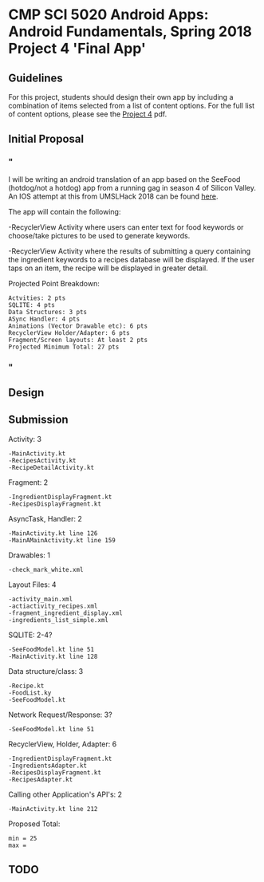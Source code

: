 # CMP SCI 5020 Android Apps: Android Fundamentals, Spring 2018 Project 4 'Final App'

## Guidelines

For this project, students should design their own app by including a combination of items selected from a list of content options. For the full list of content options, please see the [Project 4](https://github.com/hommg/SeeFoodAndroid/blob/master/Project_4.pdf) pdf.

## Initial Proposal
### "
I will be writing an android translation of an app based on the SeeFood (hotdog/not a hotdog) app from a running gag in season 4 of Silicon Valley. An IOS attempt at this from UMSLHack 2018 can be found [here](https://github.com/hommg/SeeFood).

The app will contain the following:

-RecyclerView Activity where users can enter text for food keywords or choose/take pictures to be used to generate keywords.

-RecyclerView Activity where the results of submitting a query containing the ingredient keywords to a recipes database will be displayed. If the user taps on an item, the recipe will be displayed in greater detail.

Projected Point Breakdown:

    Actvities: 2 pts
    SQLITE: 4 pts
    Data Structures: 3 pts
    ASync Handler: 4 pts
    Animations (Vector Drawable etc): 6 pts
    RecyclerView Holder/Adapter: 6 pts
    Fragment/Screen layouts: At least 2 pts
    Projected Minimum Total: 27 pts
### "

## Design

## Submission

Activity: 3

    -MainActivity.kt
    -RecipesActivity.kt
    -RecipeDetailActivity.kt
    
Fragment: 2

    -IngredientDisplayFragment.kt
    -RecipesDisplayFragment.kt
    
AsyncTask, Handler: 2

    -MainActivity.kt line 126
    -MainAMainActivity.kt line 159
    
Drawables: 1

    -check_mark_white.xml
    
Layout Files: 4

    -activity_main.xml
    -actiactivity_recipes.xml
    -fragment_ingredient_display.xml
    -ingredients_list_simple.xml

SQLITE: 2-4?

    -SeeFoodModel.kt line 51
    -MainActivity.kt line 128
    
Data structure/class: 3

    -Recipe.kt
    -FoodList.ky
    -SeeFoodModel.kt
    
Network Request/Response: 3?

    -SeeFoodModel.kt line 51
    
RecyclerView, Holder, Adapter: 6

    -IngredientDisplayFragment.kt
    -IngredientsAdapter.kt
    -RecipesDisplayFragment.kt
    -RecipesAdapter.kt
    
Calling other Application's API's: 2

    -MainActivity.kt line 212
    
Proposed Total:

    min = 25
    max =

## TODO


